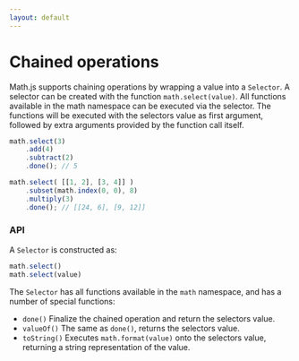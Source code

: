 ```yaml
---
layout: default
---
```


# Chained operations

Math.js supports chaining operations by wrapping a value into a `Selector`.
A selector can be created with the function `math.select(value)`.
All functions available in the math namespace can be executed via the selector.
The functions will be executed with the selectors value as first argument,
followed by extra arguments provided by the function call itself.

```js
math.select(3)
    .add(4)
    .subtract(2)
    .done(); // 5

math.select( [[1, 2], [3, 4]] )
    .subset(math.index(0, 0), 8)
    .multiply(3)
    .done(); // [[24, 6], [9, 12]]
```

### API

A `Selector` is constructed as:

```js
math.select()
math.select(value)
```

The `Selector` has all functions available in the `math` namespace, and has
a number of special functions:

 - `done()`
   Finalize the chained operation and return the selectors value.
 - `valueOf()`
   The same as `done()`, returns the selectors value.
 - `toString()`
   Executes `math.format(value)` onto the selectors value, returning
   a string representation of the value.

